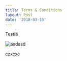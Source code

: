 ```yaml
---
title: Terms & Conditions
layout: Post
date: '2018-03-15'
---
```

Testiä

![asdasd](/assets/ios-10-shrug-emoji.png)

czxcxc
